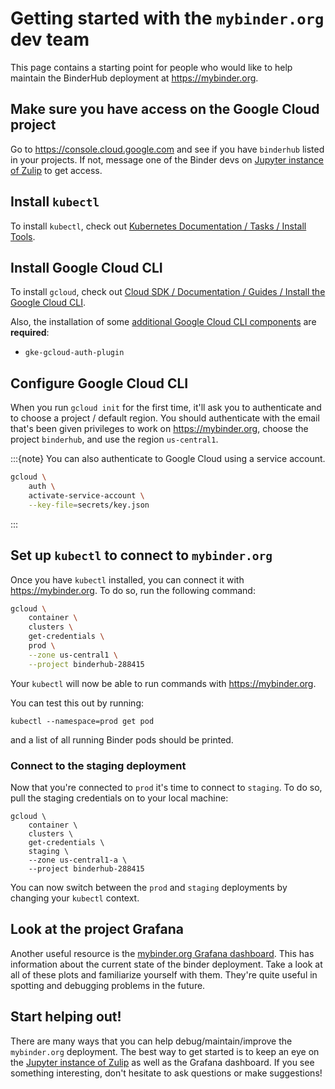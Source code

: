 # Getting started with the `mybinder.org` dev team

This page contains a starting point for people who would like to help
maintain the BinderHub deployment at <https://mybinder.org>.

## Make sure you have access on the Google Cloud project

Go to <https://console.cloud.google.com> and see if you have `binderhub` listed
in your projects. If not, message one of the Binder devs on [Jupyter instance of Zulip](https://jupyter.zulipchat.com/)
to get access.

## Install `kubectl`

To install `kubectl`, check out [Kubernetes Documentation / Tasks / Install Tools](https://kubernetes.io/docs/tasks/tools/#kubectl).

## Install Google Cloud CLI

To install `gcloud`, check out [Cloud SDK / Documentation / Guides / Install the Google Cloud CLI](https://cloud.google.com/sdk/docs/install-sdk).

Also, the installation of some [additional Google Cloud CLI components](https://cloud.google.com/sdk/docs/components#additional_components) are **required**:

- `gke-gcloud-auth-plugin`

## Configure Google Cloud CLI

When you run `gcloud init` for the first time, it'll ask you to authenticate
and to choose a project / default region. You should authenticate with
the email that's been given privileges to work on <https://mybinder.org>, choose
the project `binderhub`, and use the region `us-central1`.

:::{note}
You can also authenticate to Google Cloud using a service account.

```bash
gcloud \
    auth \
    activate-service-account \
    --key-file=secrets/key.json
```
:::

## Set up `kubectl` to connect to `mybinder.org`

Once you have `kubectl` installed, you can connect it with <https://mybinder.org>.
To do so, run the following command:

```bash
gcloud \
    container \
    clusters \
    get-credentials \
    prod \
    --zone us-central1 \
    --project binderhub-288415
```

Your `kubectl` will now be able to run commands with <https://mybinder.org>.

You can test this out by running:

```
kubectl --namespace=prod get pod
```

and a list of all running Binder pods should be printed.

### Connect to the staging deployment

Now that you're connected to `prod` it's time to connect to `staging`. To do so,
pull the staging credentials on to your local machine:

```
gcloud \
    container \
    clusters \
    get-credentials \
    staging \
    --zone us-central1-a \
    --project binderhub-288415
```

You can now switch between the `prod` and `staging` deployments by changing your
`kubectl` context.

## Look at the project Grafana

Another useful resource is the [mybinder.org Grafana dashboard](https://grafana.mybinder.org/?orgId=1).
This has information about the current state of the binder deployment. Take a
look at all of these plots and familiarize yourself with them. They're quite
useful in spotting and debugging problems in the future.

## Start helping out!

There are many ways that you can help debug/maintain/improve the `mybinder.org`
deployment. The best way to get started is to keep an eye on the [Jupyter instance of Zulip](https://jupyter.zulipchat.com/)
as well as the Grafana dashboard. If you see something interesting, don't hesitate
to ask questions or make suggestions!
